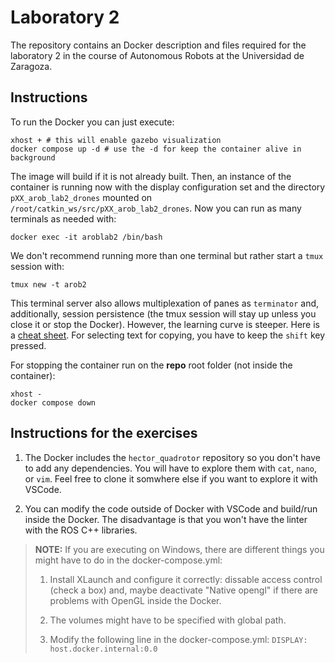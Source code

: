 # Laboratory 2

The repository contains an Docker description and files required for the laboratory 2 in the course of Autonomous Robots at the Universidad de Zaragoza.

## Instructions

To run the Docker you can just execute:

```
xhost + # this will enable gazebo visualization
docker compose up -d # use the -d for keep the container alive in background
```

The image will build if it is not already built. Then, an instance of the container is running now with the display configuration set and the directory `pXX_arob_lab2_drones` mounted on `/root/catkin_ws/src/pXX_arob_lab2_drones`. Now you can run as many terminals as needed with:
 ```
 docker exec -it aroblab2 /bin/bash
 ```

We don't recommend running more than one terminal but rather start a `tmux` session with:

 ```
 tmux new -t arob2
 ```
 
 This terminal server also allows multiplexation of panes as `terminator` and, additionally, session persistence (the tmux session will stay up unless you close it or stop the Docker). However, the learning curve is steeper. Here is a [cheat sheet](https://tmuxcheatsheet.com/). For selecting text for copying, you have to keep the `shift` key pressed.

For stopping the container run on the **repo** root folder (not inside the container):
 ``` 
 xhost -
 docker compose down
 ```
 ## Instructions for the exercises
 
 1. The Docker includes the `hector_quadrotor` repository so you don't have to add any dependencies. You will have to explore them with `cat`, `nano`, or `vim`. Feel free to clone it somwhere else if you want to explore it with VSCode.
 
 2. You can modify the code outside of Docker with VSCode and build/run inside the Docker. The disadvantage is that you won't have the linter with the ROS C++ libraries.
 
 > **NOTE:** If you are executing on Windows, there are different things you might have to do in the docker-compose.yml:
 > 1. Install XLaunch and configure it correctly: dissable access control (check a box) and, maybe deactivate "Native opengl" if there are problems with OpenGL inside the Docker. 
 >
 > 2. The volumes might have to be specified with global path.
 >
 > 3. Modify the following line in the docker-compose.yml:  `DISPLAY: host.docker.internal:0.0`